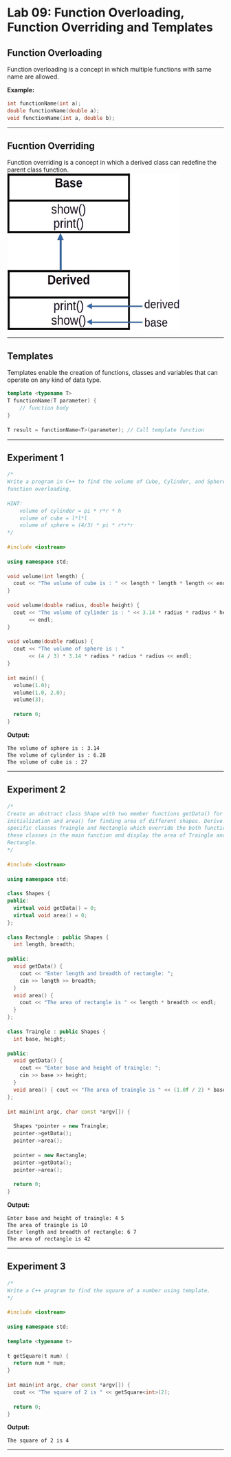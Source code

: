 # Lab 09: Function Overloading, Function Overriding and Templates

## Function Overloading
Function overloading is a concept in which multiple functions with same name are allowed.

**Example:**
```c++
int functionName(int a);
double functionName(double a);
void functionName(int a, double b);
```

---

## Fucntion Overriding
Function overriding is a concept in which a derived class can redefine the parent class function.
![Function Overriding](/assets/method-overriding.png "Digram of method overriding")

---

## Templates
Templates enable the creation of functions, classes and variables that can operate on any kind of data type.

```c++
template <typename T>
T functionName(T parameter) {
    // function body
}

T result = functionName<T>(parameter); // Call template function
```

---

## Experiment 1
```c++
/*
Write a program in C++ to find the volume of Cube, Cylinder, and Sphere using
function overloading.

HINT:
    volume of cylinder = pi * r*r * h
    volume of cube = l*l*l
    volume of sphere = (4/3) * pi * r*r*r
*/

#include <iostream>

using namespace std;

void volume(int length) {
  cout << "The volume of cube is : " << length * length * length << endl;
}

void volume(double radius, double height) {
  cout << "The volume of cylinder is : " << 3.14 * radius * radius * height
       << endl;
}

void volume(double radius) {
  cout << "The volume of sphere is : "
       << (4 / 3) * 3.14 * radius * radius * radius << endl;
}

int main() {
  volume(1.0);
  volume(1.0, 2.0);
  volume(3);

  return 0;
}
```

**Output:**
```output
The volume of sphere is : 3.14
The volume of cylinder is : 6.28
The volume of cube is : 27
```

---

## Experiment 2
```c++
/*
Create an abstract class Shape with two member functions getData() for
initialization and area() for finding area of different shapes. Derive two
specific classes Traingle and Rectangle which override the both functions. Use
these classes in the main function and display the area of Traingle and
Rectangle.
*/

#include <iostream>

using namespace std;

class Shapes {
public:
  virtual void getData() = 0;
  virtual void area() = 0;
};

class Rectangle : public Shapes {
  int length, breadth;

public:
  void getData() {
    cout << "Enter length and breadth of rectangle: ";
    cin >> length >> breadth;
  }
  void area() {
    cout << "The area of rectangle is " << length * breadth << endl;
  }
};

class Traingle : public Shapes {
  int base, height;

public:
  void getData() {
    cout << "Enter base and height of traingle: ";
    cin >> base >> height;
  }
  void area() { cout << "The area of traingle is " << (1.0f / 2) * base * height << endl; }
};

int main(int argc, char const *argv[]) {

  Shapes *pointer = new Traingle;
  pointer->getData();
  pointer->area();

  pointer = new Rectangle;
  pointer->getData();
  pointer->area();

  return 0;
}
```

**Output:**
```output
Enter base and height of traingle: 4 5
The area of traingle is 10
Enter length and breadth of rectangle: 6 7
The area of rectangle is 42
```

---

## Experiment 3
```c++
/*
Write a C++ program to find the square of a number using template.
*/

#include <iostream>

using namespace std;

template <typename t>

t getSquare(t num) {
  return num * num;
}

int main(int argc, char const *argv[]) {
  cout << "The square of 2 is " << getSquare<int>(2);

  return 0;
}
```

**Output:**
```output
The square of 2 is 4
```

---
